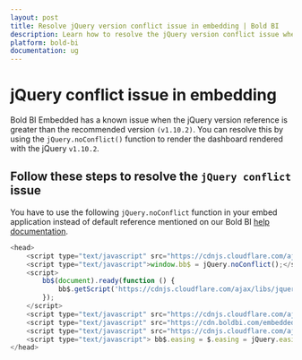 ```yaml
---
layout: post
title: Resolve jQuery version conflict issue in embedding | Bold BI
description: Learn how to resolve the jQuery version conflict issue when using a higher version of jQuery in your Web application with the Bold BI Embedded dashboard.
platform: bold-bi
documentation: ug
---
```


# jQuery conflict issue in embedding

Bold BI Embedded has a known issue when the jQuery version reference is greater than the recommended version `(v1.10.2)`. You can resolve this by using the `jQuery.noConflict()` function to render the dashboard rendered with the jQuery `v1.10.2`.

## Follow these steps to resolve the `jQuery conflict` issue

You have to use the following `jQuery.noConflict` function in your embed application instead of default reference mentioned on our Bold BI [help documentation](/getting-started/embedding-in-your-application/#how-to-use-bold-bi-wrapper-inside-your-html-page).

```js
<head> 
    <script type="text/javascript" src="https://cdnjs.cloudflare.com/ajax/libs/jquery/1.10.2/jquery.min.js"></script> <!--jQuery version recommended for Bold BI--> 
    <script type="text/javascript">window.bb$ = jQuery.noConflict();</script> 
    <script> 
        bb$(document).ready(function () { 
            bb$.getScript('https://cdnjs.cloudflare.com/ajax/libs/jquery-easing/1.3/jquery.easing.min.js'); 
        }); 
    </script> 
    <script type="text/javascript" src="https://cdnjs.cloudflare.com/ajax/libs/jsrender/1.0.0-beta/jsrender.min.js"></script> 
    <script type="text/javascript" src="https://cdn.boldbi.com/embedded-sdk/v4.1.36/embed-js.js"></script>
    <script type="text/javascript" src="https://cdnjs.cloudflare.com/ajax/libs/jquery/3.6.0/jquery.min.js"></script> <!--3.6.0 version of jQuery -->
    <script type="text/javascript"> bb$.easing = $.easing = jQuery.easing </script>
</head>
```


